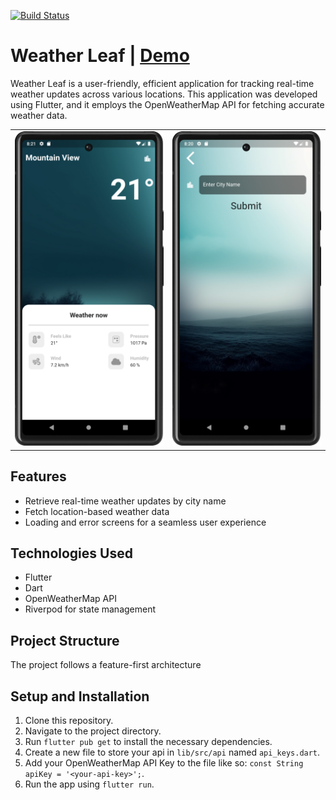 <a href="https://github.com/Ayman-tron/weatherLeaf/actions"><img src="https://github.com/Ayman-tron/weatherLeaf/workflows/Run Tests/badge.svg" alt="Build Status"></a>

# Weather Leaf | [Demo](https://weatherleaf.surge.sh)

Weather Leaf is a user-friendly, efficient application for tracking real-time weather updates across various locations.
This application was developed using Flutter, and it employs the OpenWeatherMap API for fetching accurate weather data.

<table style="width: 100%;">
  <tr>
    <td style="width: 50%; text-align: center;">
      <img src="assets/images/home_screen.png" alt="Home Screen" style="max-width: 100%; height: auto;">
    </td>
    <td style="width: 50%; text-align: center;">
      <img src="assets/images/city_screen.png" alt="City Screen" style="max-width: 100%; height: auto;">
    </td>
  </tr>
</table>



## Features

- Retrieve real-time weather updates by city name
- Fetch location-based weather data
- Loading and error screens for a seamless user experience

## Technologies Used

- Flutter
- Dart
- OpenWeatherMap API
- Riverpod for state management

## Project Structure

The project follows a feature-first architecture

## Setup and Installation

1. Clone this repository.
2. Navigate to the project directory.
3. Run `flutter pub get` to install the necessary dependencies.
4. Create a new file to store your api in `lib/src/api` named `api_keys.dart`.
5. Add your OpenWeatherMap API Key to the file like so: `const String apiKey = '<your-api-key>';`.
6. Run the app using `flutter run`.
